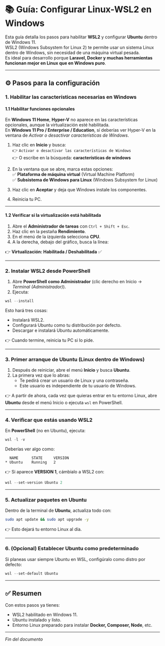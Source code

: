 # 📚 Guía: Configurar Linux-WSL2 en Windows

Esta guía detalla los pasos para habilitar **WSL2** y configurar **Ubuntu** dentro de Windows 11.  
WSL2 (Windows Subsystem for Linux 2) te permite usar un sistema Linux dentro de Windows, sin necesidad de una máquina virtual pesada.  
Es ideal para desarrollo porque **Laravel, Docker y muchas herramientas funcionan mejor en Linux que en Windows puro**.

---

## ⚙️ Pasos para la configuración

### 1. Habilitar las características necesarias en Windows

#### 1.1 Habilitar funciones opcionales

En **Windows 11 Home**, **Hyper-V** no aparece en las características opcionales, aunque la virtualización esté habilitada.  
En **Windows 11 Pro / Enterprise / Education**, sí deberías ver Hyper-V en la ventana de *Activar o desactivar características de Windows*.

1. Haz clic en **Inicio** y busca:  
   👉 `Activar o desactivar las características de Windows`  
   👉 O escribe en la búsqueda: **características de windows**

2. En la ventana que se abre, marca estas opciones:  
   ✅ **Plataforma de máquina virtual** (Virtual Machine Platform)  
   ✅ **Subsistema de Windows para Linux** (Windows Subsystem for Linux)

3. Haz clic en **Aceptar** y deja que Windows instale los componentes.  

4. Reinicia tu PC.

---

#### 1.2 Verificar si la virtualización está habilitada

1. Abre el **Administrador de tareas** con `Ctrl + Shift + Esc`.  
2. Haz clic en la pestaña **Rendimiento**.  
3. En el menú de la izquierda selecciona **CPU**.  
4. A la derecha, debajo del gráfico, busca la línea:  

👉 **Virtualización: Habilitada / Deshabilitada** ✅  

---

### 2. Instalar WSL2 desde PowerShell

1. Abre **PowerShell como Administrador** (clic derecho en Inicio → *Terminal (Administrador)*).  
2. Ejecuta:  

```powershell
wsl --install
```

Esto hará tres cosas:  
- Instalará WSL2.  
- Configurará Ubuntu como tu distribución por defecto.  
- Descargar e instalará Ubuntu automáticamente.  

👉 Cuando termine, reinicia tu PC si lo pide.

---

### 3. Primer arranque de Ubuntu (Linux dentro de Windows)

1. Después de reiniciar, abre el menú **Inicio** y busca **Ubuntu**.  
2. La primera vez que lo abras:  
   - Te pedirá crear un usuario de Linux y una contraseña.  
   - Este usuario es independiente de tu usuario de Windows.  

👉 A partir de ahora, cada vez que quieras entrar en tu entorno Linux, abre **Ubuntu** desde el menú Inicio o ejecuta `wsl` en PowerShell.

---

### 4. Verificar que estás usando WSL2

En **PowerShell** (no en Ubuntu), ejecuta:  

```powershell
wsl -l -v
```

Deberías ver algo como:  

```
  NAME      STATE     VERSION
* Ubuntu    Running   2
```

👉 Si aparece **VERSION 1**, cámbialo a WSL2 con:  

```powershell
wsl --set-version Ubuntu 2
```

---

### 5. Actualizar paquetes en Ubuntu

Dentro de la terminal de **Ubuntu**, actualiza todo con:  

```bash
sudo apt update && sudo apt upgrade -y
```

👉 Esto dejará tu entorno Linux al día.

---

### 6. (Opcional) Establecer Ubuntu como predeterminado

Si planeas usar siempre Ubuntu en WSL, configúralo como distro por defecto:  

```powershell
wsl --set-default Ubuntu
```

---

## ✅ Resumen

Con estos pasos ya tienes:  

- WSL2 habilitado en Windows 11.  
- Ubuntu instalado y listo.  
- Entorno Linux preparado para instalar **Docker, Composer, Node**, etc.  

---

*Fin del documento*
